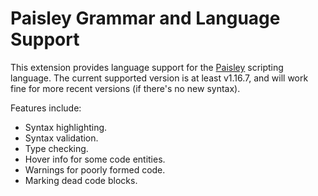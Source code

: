 # Paisley Grammar and Language Support

This extension provides language support for the [Paisley](https://github.com/ZacharyWesterman/paisley) scripting language.
The current supported version is at least v1.16.7, and will work fine for more recent versions (if there's no new syntax).

Features include:
- Syntax highlighting.
- Syntax validation.
- Type checking.
- Hover info for some code entities.
- Warnings for poorly formed code.
- Marking dead code blocks.
